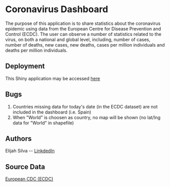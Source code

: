 # Coronavirus Dashboard

The purpose of this application is to share statistics about the coronavirus epidemic using data from the European Centre for Disease Prevention and Control (ECDC).
The user can observe a number of statistics related to the virus, on both a national and global level, including, number of cases, number of deaths, new cases, new deaths, cases per million individuals and deaths per million individuals.

## Deployment

This Shiny application may be accessed [here](https://elisilva.shinyapps.io/covid/)

## Bugs
1. Countries missing data for today's date (in the ECDC dataset) are not included in the dashboard (i.e. Spain)
2. When "World" is choosen as country, no map will be shown (no lat/lng data for "World" in shapefile)

## Authors

Elijah Silva -- [LinkdedIn](https://www.linkedin.com/in/elijahsilva/)

## Source Data

[European CDC (ECDC)](https://github.com/owid/covid-19-data/tree/master/public/data/)
